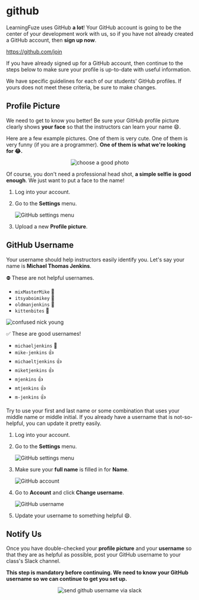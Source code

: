 # github

LearningFuze uses GitHub **a lot**! Your GitHub account is going to be the center of your development work with us, so if you have not already created a GitHub account, then **sign up now**.

https://github.com/join

If you have already signed up for a GitHub account, then continue to the steps below to make sure your profile is up-to-date with useful information.

We have specific guidelines for each of our students' GitHub profiles. If yours does not meet these criteria, be sure to make changes.

## Profile Picture

We need to get to know you better! Be sure your GitHub profile picture clearly shows **your face** so that the instructors can learn your name 😄.

Here are a few example pictures. One of them is very cute. One of them is very funny (if you are a programmer). **One of them is what we're looking for 😂.**

<p align="middle">
  <img src="../assets/profile-photo.png" alt="choose a good photo">
</p>

Of course, you don't need a professional head shot, **a simple selfie is good enough**. We just want to put a face to the name!

1. Log into your account.

1. Go to the **Settings** menu.

    ![GitHub settings menu](../assets/github-settings.png)

1. Upload a new **Profile picture**.

## GitHub Username

Your username should help instructors easily identify you. Let's say your name is **Michael Thomas Jenkins**.

⛔ These are not helpful usernames.

- `mixMasterMike` 💩
- `itsyaboimikey` 💩
- `oldmanjenkins` 💩
- `kittenbites` 💩

![confused nick young](../assets/question-mark-guy.jpg)

✅ These are good usernames!

- `michaeljenkins` 💯
- `mike-jenkins` 👍
- `michaeltjenkins` 👍
- `miketjenkins` 👍
- `mjenkins` 👍
- `mtjenkins` 👍
- `m-jenkins` 👍

Try to use your first and last name or some combination that uses your middle name or middle initial. If you already have a username that is not-so-helpful, you can update it pretty easily.

1. Log into your account.

1. Go to the **Settings** menu.

    ![GitHub settings menu](../assets/github-settings.png)

1. Make sure your **full name** is filled in for **Name**.

    ![GitHub account](../assets/github-account.png)

1. Go to **Account** and click **Change username**.

    ![GitHub username](../assets/github-username.png)

1. Update your username to something helpful 😄.

## Notify Us

Once you have double-checked your **profile picture** and your **username** so that they are as helpful as possible, post your GitHub username to your class's Slack channel.

**This step is mandatory before continuing. We need to know your GitHub username so we can continue to get you set up.**

<p align="middle">
  <img src="../assets/github-username-slack.png" alt="send github username via slack">
</p>
